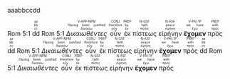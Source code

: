  
<rt><rt><rt>aaa<rb>bb</rb></rt><rb>cc</rb></rt><rb>dd</rb></rt>


<rt>Rom 5:1</rt> <RUBY><ruby><ruby>dd<rt>cc</rt></ruby><rt>bb</rt></ruby><rt>aa</rt></RUBY> Rom 5:1 <RUBY><ruby><ruby><em>Δικαιωθέντες</em><rt>δικαιόω</rt></ruby><rt>Having been justified</rt></ruby><rt>V-APP-NPM</rt></RUBY> <RUBY><ruby><ruby>οὖν<rt>οὖν</rt></ruby><rt>therefore</rt></ruby><rt>CONJ</rt></RUBY> <RUBY><ruby><ruby>ἐκ<rt>ἐκ</rt></ruby><rt>by</rt></ruby><rt>PREP</rt></RUBY> <RUBY><ruby><ruby>πίστεως<rt>πίστις</rt></ruby><rt>faith</rt></ruby><rt>N-GSF</rt></RUBY> <RUBY><ruby><ruby>εἰρήνην<rt>εἰρήνη</rt></ruby><rt>peace</rt></ruby><rt>N-ASF</rt></RUBY> <RUBY><ruby><ruby><strong>ἔχομεν</strong><rt>ἔχω</rt></ruby><rt>we have</rt></ruby><rt>V-PAI-1P</rt></RUBY> <RUBY><ruby><ruby>πρὸς<rt>πρός</rt></ruby><rt>with</rt></ruby><rt>PREP</rt></RUBY> <RUBY><ruby><ruby>dd<rt>cc</rt></ruby><rt>bb</rt></ruby><rt>aa</rt></RUBY> Rom 5:1 <RUBY><ruby><ruby><em>Δικαιωθέντες</em><rt>δικαιόω</rt></ruby><rt>Having been justified</rt></ruby><rt>V-APP-NPM</rt></RUBY> <RUBY><ruby><ruby>οὖν<rt>οὖν</rt></ruby><rt>therefore</rt></ruby><rt>CONJ</rt></RUBY> <RUBY><ruby><ruby>ἐκ<rt>ἐκ</rt></ruby><rt>by</rt></ruby><rt>PREP</rt></RUBY> <RUBY><ruby><ruby>πίστεως<rt>πίστις</rt></ruby><rt>faith</rt></ruby><rt>N-GSF</rt></RUBY> <RUBY><ruby><ruby>εἰρήνην<rt>εἰρήνη</rt></ruby><rt>peace</rt></ruby><rt>N-ASF</rt></RUBY> <RUBY><ruby><ruby><strong>ἔχομεν</strong><rt>ἔχω</rt></ruby><rt>we have</rt></ruby><rt>V-PAI-1P</rt></RUBY> <RUBY><ruby><ruby>πρὸς<rt>πρός</rt></ruby><rt>with</rt></ruby><rt>PREP</rt></RUBY> <RUBY><ruby><ruby>dd<rt>cc</rt></ruby><rt>bb</rt></ruby><rt>aa</rt></RUBY> Rom 5:1 <RUBY><ruby><ruby><em>Δικαιωθέντες</em><rt>δικαιόω</rt></ruby><rt>Having been justified</rt></ruby><rt>V-APP-NPM</rt></RUBY> <RUBY><ruby><ruby>οὖν<rt>οὖν</rt></ruby><rt>therefore</rt></ruby><rt>CONJ</rt></RUBY> <RUBY><ruby><ruby>ἐκ<rt>ἐκ</rt></ruby><rt>by</rt></ruby><rt>PREP</rt></RUBY> <RUBY><ruby><ruby>πίστεως<rt>πίστις</rt></ruby><rt>faith</rt></ruby><rt>N-GSF</rt></RUBY> <RUBY><ruby><ruby>εἰρήνην<rt>εἰρήνη</rt></ruby><rt>peace</rt></ruby><rt>N-ASF</rt></RUBY> <RUBY><ruby><ruby><strong>ἔχομεν</strong><rt>ἔχω</rt></ruby><rt>we have</rt></ruby><rt>V-PAI-1P</rt></RUBY> <RUBY><ruby><ruby>πρὸς<rt>πρός</rt></ruby><rt>with</rt></ruby><rt>PREP</rt></RUBY> 